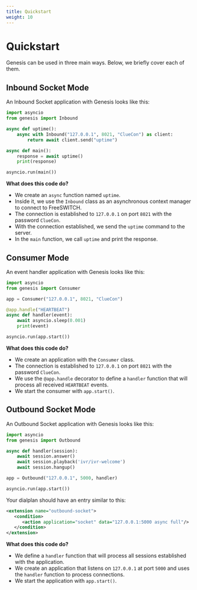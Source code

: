 ```yaml
---
title: Quickstart
weight: 10
---
```


# Quickstart

Genesis can be used in three main ways. Below, we briefly cover each of them.

## Inbound Socket Mode

An Inbound Socket application with Genesis looks like this:

```python
import asyncio
from genesis import Inbound

async def uptime():
    async with Inbound("127.0.0.1", 8021, "ClueCon") as client:
        return await client.send("uptime")

async def main():
    response = await uptime()
    print(response)

asyncio.run(main())
```

**What does this code do?**

- We create an `async` function named `uptime`.
- Inside it, we use the `Inbound` class as an asynchronous context manager to connect to FreeSWITCH.
- The connection is established to `127.0.0.1` on port `8021` with the password `ClueCon`.
- With the connection established, we send the `uptime` command to the server.
- In the `main` function, we call `uptime` and print the response.

## Consumer Mode

An event handler application with Genesis looks like this:

```python
import asyncio
from genesis import Consumer

app = Consumer("127.0.0.1", 8021, "ClueCon")

@app.handle("HEARTBEAT")
async def handler(event):
    await asyncio.sleep(0.001)
    print(event)

asyncio.run(app.start())
```

**What does this code do?**

- We create an application with the `Consumer` class.
- The connection is established to `127.0.0.1` on port `8021` with the password `ClueCon`.
- We use the `@app.handle` decorator to define a `handler` function that will process all received `HEARTBEAT` events.
- We start the consumer with `app.start()`.

## Outbound Socket Mode

An Outbound Socket application with Genesis looks like this:

```python
import asyncio
from genesis import Outbound

async def handler(session):
    await session.answer()
    await session.playback('ivr/ivr-welcome')
    await session.hangup()

app = Outbound("127.0.0.1", 5000, handler)

asyncio.run(app.start())
```

Your dialplan should have an entry similar to this:

```xml
<extension name="outbound-socket">
   <condition>
      <action application="socket" data="127.0.0.1:5000 async full"/>
   </condition>
</extension>
```

**What does this code do?**

- We define a `handler` function that will process all sessions established with the application.
- We create an application that listens on `127.0.0.1` at port `5000` and uses the `handler` function to process connections.
- We start the application with `app.start()`.